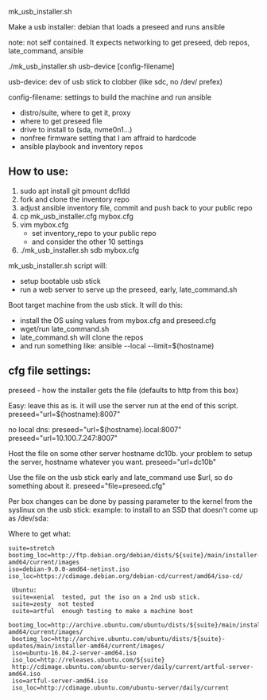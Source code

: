 mk_usb_installer.sh

Make a usb installer:
  debian that loads a preseed and runs ansible

note: not self contained.
It expects networking to get preseed, deb repos, late_command, ansible

./mk_usb_installer.sh usb-device [config-filename]

usb-device: dev of usb stick to clobber (like sdc, no /dev/ prefex)

config-filename: settings to build the machine and run ansible
  - distro/suite, where to get it, proxy
  - where to get preseed file
  - drive to install to (sda, nvme0n1...)
  - nonfree firmware setting that I am affraid to hardcode
  - ansible playbook and inventory repos

## How to use:

1. sudo apt install git pmount dcfldd
2. fork and clone the inventory repo
3. adjust ansible inventory file, commit and push back to your public repo
4. cp mk_usb_installer.cfg mybox.cfg
5. vim mybox.cfg
   - set inventory_repo to your public repo
   - and consider the other 10 settings
6. ./mk_usb_installer.sh sdb mybox.cfg

mk_usb_installer.sh script will:
  * setup bootable usb stick
  * run a web server to serve up the preseed, early, late_command.sh

Boot target machine from the usb stick.
It will do this:
  * install the OS using values from mybox.cfg and preseed.cfg
  * wget/run late_command.sh
  * late_command.sh will clone the repos
  * and run something like: ansible --local --limit=$(hostname)

## cfg file settings:

preseed - how the installer gets the file (defaults to http from this box)

Easy: leave this as is.
it will use the server run at the end of this script.
preseed="url=$(hostname):8007"

no local dns:
preseed="url=$(hostname).local:8007"
preseed="url=10.100.7.247:8007"

Host the file on some other server hostname dc10b.
 your problem to setup the server, hostname whatever you want.
 preseed="url=dc10b"

Use the file on the usb stick
early and late_command use $url, so do something about it.
preseed="file=preseed.cfg"

Per box changes can be done by passing parameter to the kernel
from the syslinux on the usb stick:
example: to install to an SSD that doesn't come up as /dev/sda:

Where to get what:
```
suite=stretch
bootimg_loc=http://ftp.debian.org/debian/dists/${suite}/main/installer-amd64/current/images
iso=debian-9.0.0-amd64-netinst.iso
iso_loc=https://cdimage.debian.org/debian-cd/current/amd64/iso-cd/

 Ubuntu:
 suite=xenial  tested, put the iso on a 2nd usb stick.
 suite=zesty  not tested
 suite=artful  enough testing to make a machine boot
 bootimg_loc=http://archive.ubuntu.com/ubuntu/dists/${suite}/main/installer-amd64/current/images/
 bootimg_loc=http://archive.ubuntu.com/ubuntu/dists/${suite}-updates/main/installer-amd64/current/images/
 iso=ubuntu-16.04.2-server-amd64.iso
 iso_loc=http://releases.ubuntu.com/${suite}
 http://cdimage.ubuntu.com/ubuntu-server/daily/current/artful-server-amd64.iso
 iso=artful-server-amd64.iso
 iso_loc=http://cdimage.ubuntu.com/ubuntu-server/daily/current
```
